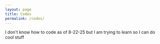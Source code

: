 ```yaml
---
layout: page
title: Codes
permalink: /codes/
---
```


I don't know how to code as of 8-22-25 but I am trying to learn so I can do cool stuff